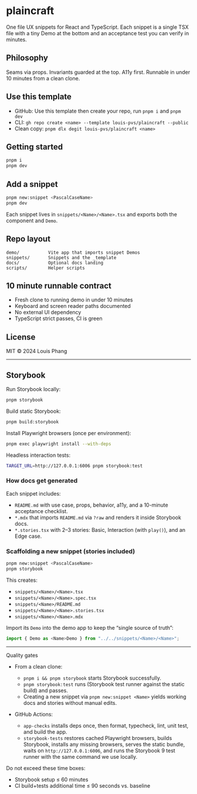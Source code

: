 # plaincraft

One file UX snippets for React and TypeScript. Each snippet is a single TSX file with a tiny Demo at the bottom and an acceptance test you can verify in minutes.

## Philosophy

Seams via props. Invariants guarded at the top. A11y first. Runnable in under 10 minutes from a clean clone.

## Use this template

- GitHub: Use this template then create your repo, run `pnpm i` and `pnpm dev`
- CLI: `gh repo create <name> --template louis-pvs/plaincraft --public`
- Clean copy: `pnpm dlx degit louis-pvs/plaincraft <name>`

## Getting started

```bash
pnpm i
pnpm dev
```

## Add a snippet

```bash
pnpm new:snippet <PascalCaseName>
pnpm dev
```

Each snippet lives in `snippets/<Name>/<Name>.tsx` and exports both the component and `Demo`.

## Repo layout

```
demo/           Vite app that imports snippet Demos
snippets/       Snippets and the _template
docs/           Optional docs landing
scripts/        Helper scripts
```

## 10 minute runnable contract

- Fresh clone to running demo in under 10 minutes
- Keyboard and screen reader paths documented
- No external UI dependency
- TypeScript strict passes, CI is green

## License

MIT © 2024 Louis Phang

---

## Storybook

Run Storybook locally:

```bash
pnpm storybook
```

Build static Storybook:

```bash
pnpm build:storybook
```

Install Playwright browsers (once per environment):

```bash
pnpm exec playwright install --with-deps
```

Headless interaction tests:

```bash
TARGET_URL=http://127.0.0.1:6006 pnpm storybook:test
```

### How docs get generated

Each snippet includes:

- `README.md` with use case, props, behavior, a11y, and a 10-minute acceptance checklist.
- `*.mdx` that imports `README.md` via `?raw` and renders it inside Storybook docs.
- `*.stories.tsx` with 2–3 stories: Basic, Interaction (with `play()`), and an Edge case.

### Scaffolding a new snippet (stories included)

```bash
pnpm new:snippet <PascalCaseName>
pnpm storybook
```

This creates:

- `snippets/<Name>/<Name>.tsx`
- `snippets/<Name>/<Name>.spec.tsx`
- `snippets/<Name>/README.md`
- `snippets/<Name>/<Name>.stories.tsx`
- `snippets/<Name>/<Name>.mdx`

Import its `Demo` into the demo app to keep the “single source of truth”:

```ts
import { Demo as <Name>Demo } from "../../snippets/<Name>/<Name>";
```

---

Quality gates

- From a clean clone:
  - `pnpm i && pnpm storybook` starts Storybook successfully.
  - `pnpm storybook:test` runs (Storybook test runner against the static build) and passes.
  - Creating a new snippet via `pnpm new:snippet <Name>` yields working docs and stories without manual edits.

- GitHub Actions:
  - `app-checks` installs deps once, then format, typecheck, lint, unit test, and build the app.
  - `storybook-tests` restores cached Playwright browsers, builds Storybook, installs any missing browsers, serves the static bundle, waits on `http://127.0.0.1:6006`, and runs the Storybook 9 test runner with the same command we use locally.

Do not exceed these time boxes:

- Storybook setup ≤ 60 minutes
- CI build+tests additional time ≤ 90 seconds vs. baseline
